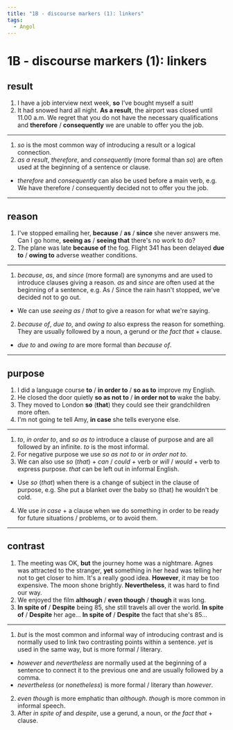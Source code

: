 ```yaml
---
title: "1B - discourse markers (1): linkers"
tags:
  - Angol
---
```


# 1B - discourse markers (1): linkers

## result

1. I have a job interview next week, **so** I've bought myself a suit!
2. It had snowed hard all night. **As a result**, the airport was closed until 11.00 a.m.
   We regret that you do not have the necessary qualifications and **therefore** / **consequently** we are unable to offer you the job.

---

1. _so_ is the most common way of introducing a result or a logical connection.
2. _as a result_, _therefore_, and _consequently_ (more formal than _so_) are often used at the beginning of a sentence or clause.
- _therefore_ and _consequently_ can also be used before a main verb, e.g. We have therefore / consequently decided not to offer you the job.

---

## reason

1. I've stopped emailing her, **because** / **as** / **since** she never answers me.
   Can I go home, **seeing as** / **seeing that** there's no work to do?
2. The plane was late **because of** the fog.
   Flight 341 has been delayed **due to** / **owing to** adverse weather conditions.

---

1. _because_, _as_, and _since_ (more formal) are synonyms and are used to introduce clauses giving a reason. _as_ and _since_ are often used at the beginning of a sentence, e.g. As / Since the rain hasn't stopped, we've decided not to go out.
- We can use _seeing as_ / _that_ to give a reason for what we're saying.
2. _because of_, _due to_, and _owing to_ also express the reason for something. They are usually followed by a noun, a gerund or _the fact that_ + clause.
- _due to_ and _owing to_ are more formal than _because of_.

---

## purpose

1. I did a language course **to** / **in order to** / **so as to** improve my English.
2. He closed the door quietly **so as not to** / **in order not to** wake the baby.
3. They moved to London **so** (**that**) they could see their grandchildren more often.
4. I'm not going te tell Amy, **in case** she tells everyone else.

---

1. _to_, _in order to_, and _so as to_ introduce a clause of purpose and are all followed by an infinite. _to_ is the most informal.
2. For negative purpose we use _so as not to_ or _in order not to_.
3. We can also use _so_ (_that_) + _can_ / _could_ + verb or _will_ / _would_ + verb to express purpose. _that_ can be left out in informal English.
- Use _so_ (_that_) when there is a change of subject in the clause of purpose, e.g. She put a blanket over the baby so (that) he wouldn't be cold.
4. We use _in case_ + a clause when we do something in order to be ready for future situations / problems, or to avoid them.

---

## contrast

1. The meeting was OK, **but** the journey home was a nightmare.
   Agnes was attracted to the stranger, **yet** something in her head was telling her not to get closer to him.
   It's a really good idea. **However**, it may be too expensive.
   The moon shone brightly. **Nevertheless**, it was hard to find our way.
2. We enjoyed the film **although** / **even though** / **though** it was long.
3. **In spite of** / **Despite** being 85, she still travels all over the world.
   **In spite of** / **Despite** her age...
   **In spite of** / **Despite** the fact that she's 85...

---

1. _but_ is the most common and informal way of introducing contrast and is normally used to link two contrasting points within a sentence. _yet_ is used in the same way, but is more formal / literary.
- _however_ and _nevertheless_ are normally used at the beginning of a sentence to connect it to the previous one and are usually followed by a comma.
- _nevertheless_ (or _nonetheless_) is more formal / literary than _however_.
2. _even though_ is more emphatic than _although_. _though_ is more common in informal speech.
3. After _in spite of_ and _despite_, use a gerund, a noun, or _the fact that_ + clause.